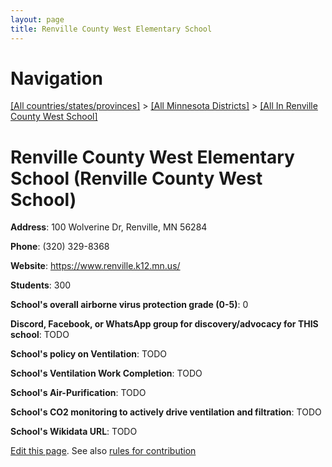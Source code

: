 ```yaml
---
layout: page
title: Renville County West Elementary School
---
```

# Navigation

[[All countries/states/provinces]](../../..) > [[All Minnesota Districts]](../..) > [[All In Renville County West School]](..)

# Renville County West Elementary School (Renville County West School)

**Address**: 100 Wolverine Dr, Renville, MN 56284

**Phone**: (320) 329-8368

**Website**: <https://www.renville.k12.mn.us/>

**Students**: 300

**School's overall airborne virus protection grade (0-5)**: 0

**Discord, Facebook, or WhatsApp group for discovery/advocacy for THIS school**: TODO

**School's policy on Ventilation**: TODO

**School's Ventilation Work Completion**: TODO

**School's Air-Purification**: TODO

**School's CO2 monitoring to actively drive ventilation and filtration**: TODO

**School's Wikidata URL**: TODO


[Edit this page](https://github.com/ventilate-schools/MN/edit/main/./Renville_County_West_School/Renville_County_West_Elementary_School.md). See also [rules for contribution](../../../contribution-rules/)
